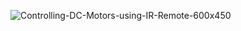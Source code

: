 ![Controlling-DC-Motors-using-IR-Remote-600x450](https://user-images.githubusercontent.com/99092710/157254788-b13c4439-c06e-4d07-b3b4-72385dc08ed6.jpg)


